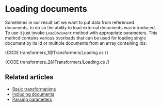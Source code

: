 # Loading documents

Sometimes in our result set we want to put data from referenced documents, to do so the ability to load external documents was introduced. To use it just invoke `LoadDocument` method with appropriate parameters. This method contains various overloads that can be used for loading single document by its Id or multiple documents from an array containing Ids:

{CODE transformers_1@Transformers/Loading.cs /}

{CODE transformers_2@Transformers/Loading.cs /}

## Related articles

- [Basic transformations](../transformers/basic-transformations)
- [Including documents](../transformers/including-documents)
- [Passing parameters](../transformers/passing-parameters)
